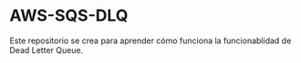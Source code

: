 # AWS-SQS-DLQ
Este repositorio se crea para aprender cómo funciona la funcionablidad de Dead Letter Queue.
